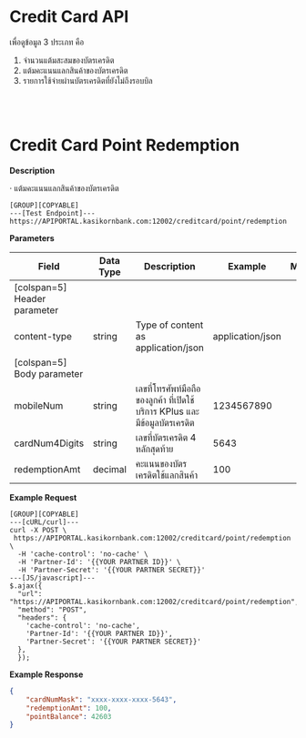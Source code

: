 # **Credit Card API**

เพื่อดูข้อมูล 3 ประเภท คือ

1. จำนวนแต้มสะสมของบัตรเครดิต
2. แต้มคะแนนแลกสินค้าของบัตรเครดิต
3. รายการใช้จ่ายผ่านบัตรเครดิตที่ยังไม่ถึงรอบบิล

<br />
<br />

# Credit Card Point Redemption

**Description**

· แต้มคะแนนแลกสินค้าของบัตรเครดิต

```
[GROUP][COPYABLE]
---[Test Endpoint]---
https://APIPORTAL.kasikornbank.com:12002/creditcard/point/redemption
```

**Parameters**

| Field                        | Data Type | Description                                                                | Example          | Mandatory |
| ---------------------------- | --------- | -------------------------------------------------------------------------- | ---------------- | :-------: |
| [colspan=5] Header parameter |
| content-type                 | string    | Type of content as application/json                                        | application/json |     Y     |
| [colspan=5] Body parameter   |
| mobileNum                    | string    | เลขที่โทรศัพท์มือถือของลูกค้า ที่เปิดใช้บริการ KPlus และมีข้อมูลบัตรเครดิต | 1234567890       |     Y     |
| cardNum4Digits               | string    | เลขที่บัตรเครดิต 4 หลักสุดท้าย                                             | 5643             |     Y     |
| redemptionAmt                | decimal   | คะแนนของบัตรเครดิตใช้แลกสินค้า                                             | 100              |     Y     |

**Example Request**

```
[GROUP][COPYABLE]
---[cURL/curl]---
curl -X POST \
 https://APIPORTAL.kasikornbank.com:12002/creditcard/point/redemption \
  -H 'cache-control': 'no-cache' \
  -H 'Partner-Id': '{{YOUR PARTNER ID}}' \
  -H 'Partner-Secret': '{{YOUR PARTNER SECRET}}'
---[JS/javascript]---
$.ajax({
  "url": "https://APIPORTAL.kasikornbank.com:12002/creditcard/point/redemption",
  "method": "POST",
  "headers": {
    'cache-control': 'no-cache',
    'Partner-Id': '{{YOUR PARTNER ID}}',
    'Partner-Secret': '{{YOUR PARTNER SECRET}}'
  },
  });
```

**Example Response**

```json
{
    "cardNumMask": "xxxx-xxxx-xxxx-5643",
    "redemptionAmt": 100,
    "pointBalance": 42603
}
```

